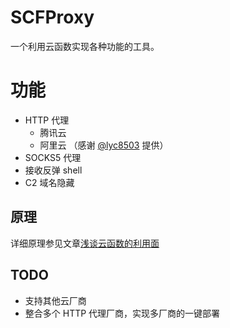 # SCFProxy
一个利用云函数实现各种功能的工具。

# 功能
* HTTP 代理
  * 腾讯云
  * 阿里云 （感谢 [@lyc8503](https://github.com/lyc8503) 提供）
* SOCKS5 代理
* 接收反弹 shell
* C2 域名隐藏

## 原理
详细原理参见文章[浅谈云函数的利用面](https://xz.aliyun.com/t/9502)

## TODO
* 支持其他云厂商
* 整合多个 HTTP 代理厂商，实现多厂商的一键部署
